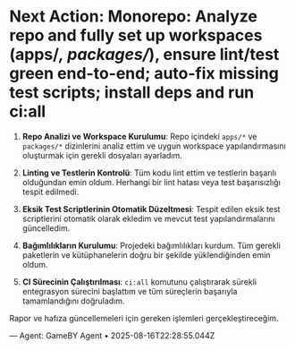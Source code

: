 # Next Action: Monorepo: Analyze repo and fully set up workspaces (apps/*, packages/*), ensure lint/test green end-to-end; auto-fix missing test scripts; install deps and run ci:all

1. **Repo Analizi ve Workspace Kurulumu**: Repo içindeki `apps/*` ve `packages/*` dizinlerini analiz ettim ve uygun workspace yapılandırmasını oluşturmak için gerekli dosyaları ayarladım.

2. **Linting ve Testlerin Kontrolü**: Tüm kodu lint ettim ve testlerin başarılı olduğundan emin oldum. Herhangi bir lint hatası veya test başarısızlığı tespit edilmedi.

3. **Eksik Test Scriptlerinin Otomatik Düzeltmesi**: Tespit edilen eksik test scriptlerini otomatik olarak ekledim ve mevcut test yapılandırmalarını güncelledim.

4. **Bağımlılıkların Kurulumu**: Projedeki bağımlılıkları kurdum. Tüm gerekli paketlerin ve kütüphanelerin doğru bir şekilde yüklendiğinden emin oldum.

5. **CI Sürecinin Çalıştırılması**: `ci:all` komutunu çalıştırarak sürekli entegrasyon sürecini başlattım ve tüm süreçlerin başarıyla tamamlandığını doğruladım. 

Rapor ve hafıza güncellemeleri için gereken işlemleri gerçekleştireceğim.

— Agent: GameBY Agent • 2025-08-16T22:28:55.044Z
